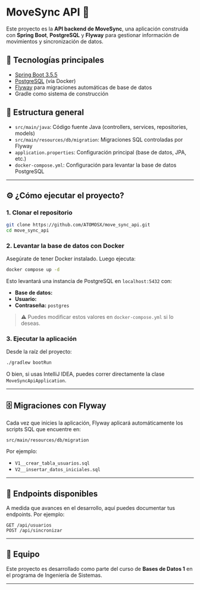 # MoveSync API 🚀

Este proyecto es la **API backend de MoveSync**, una aplicación construida con **Spring Boot**, **PostgreSQL** y **Flyway** para gestionar información de movimientos y sincronización de datos.

## 📌 Tecnologías principales

- [Spring Boot 3.5.5](https://spring.io/projects/spring-boot)
- [PostgreSQL](https://www.postgresql.org/) (vía Docker)
- [Flyway](https://flywaydb.org/) para migraciones automáticas de base de datos
- Gradle como sistema de construcción

## 📁 Estructura general

- `src/main/java`: Código fuente Java (controllers, services, repositories, models)
- `src/main/resources/db/migration`: Migraciones SQL controladas por Flyway
- `application.properties`: Configuración principal (base de datos, JPA, etc.)
- `docker-compose.yml`: Configuración para levantar la base de datos PostgreSQL

---

## ⚙️ ¿Cómo ejecutar el proyecto?

### 1. Clonar el repositorio

```bash
git clone https://github.com/ATOMOSX/move_sync_api.git
cd move_sync_api
```

### 2. Levantar la base de datos con Docker

Asegúrate de tener Docker instalado. Luego ejecuta:

```bash
docker compose up -d
```

Esto levantará una instancia de PostgreSQL en `localhost:5432` con:

- **Base de datos:**
- **Usuario:** 
- **Contraseña:** `postgres`

> ⚠️ Puedes modificar estos valores en `docker-compose.yml` si lo deseas.

### 3. Ejecutar la aplicación

Desde la raíz del proyecto:

```bash
./gradlew bootRun
```

O bien, si usas IntelliJ IDEA, puedes correr directamente la clase `MoveSyncApiApplication`.

---

## 🗄️ Migraciones con Flyway

Cada vez que inicies la aplicación, Flyway aplicará automáticamente los scripts SQL que encuentre en:

```
src/main/resources/db/migration
```

Por ejemplo:

- `V1__crear_tabla_usuarios.sql`
- `V2__insertar_datos_iniciales.sql`

---

## 🧪 Endpoints disponibles

A medida que avances en el desarrollo, aquí puedes documentar tus endpoints. Por ejemplo:

```http
GET /api/usuarios
POST /api/sincronizar
```

---

## 👥 Equipo

Este proyecto es desarrollado como parte del curso de **Bases de Datos 1** en el programa de Ingeniería de Sistemas.

---

